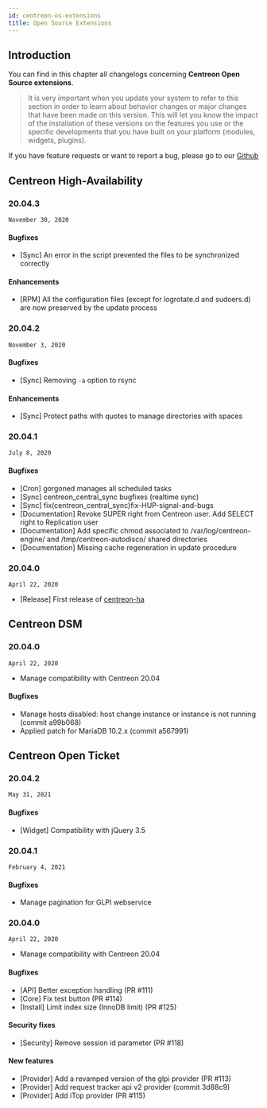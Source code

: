 ```yaml
---
id: centreon-os-extensions
title: Open Source Extensions
---
```


## Introduction

You can find in this chapter all changelogs concerning **Centreon Open Source
extensions**.

> It is very important when you update your system to refer to this
> section in order to learn about behavior changes or major changes that
> have been made on this version. This will let you know the impact of
> the installation of these versions on the features you use or the
> specific developments that you have built on your platform (modules,
> widgets, plugins).

If you have feature requests or want to report a bug, please go to our
[Github](https://github.com/centreon/centreon/issues/new/choose)

## Centreon High-Availability

### 20.04.3

`November 30, 2020`

#### Bugfixes

- [Sync] An error in the script prevented the files to be synchronized
  correctly

#### Enhancements

- [RPM] All the configuration files (except for logrotate.d and sudoers.d)
  are now preserved by the update process

### 20.04.2

`November 3, 2020`

#### Bugfixes

- [Sync] Removing `-a` option to rsync

#### Enhancements

- [Sync] Protect paths with quotes to manage directories with spaces

### 20.04.1

`July 8, 2020`

#### Bugfixes

- [Cron] gorgoned manages all scheduled tasks
- [Sync] centreon_central_sync bugfixes (realtime sync)
- [Sync] fix(centreon_central_sync)fix-HUP-signal-and-bugs
- [Documentation] Revoke SUPER right from Centreon user. Add SELECT right to Replication user
- [Documentation] Add specific chmod associated to /var/log/centreon-engine/ and /tmp/centreon-autodisco/ shared directories
- [Documentation] Missing cache regeneration in update procedure

### 20.04.0

`April 22, 2020`

- [Release] First release of [centreon-ha](https://github.com/centreon/centreon-ha)

## Centreon DSM

### 20.04.0

`April 22, 2020`

- Manage compatibility with Centreon 20.04

#### Bugfixes

- Manage hosts disabled: host change instance or instance is not
  running (commit a99b068)
- Applied patch for MariaDB 10.2.x (commit a567991)

## Centreon Open Ticket

### 20.04.2

`May 31, 2021`

#### Bugfixes

- [Widget] Compatibility with jQuery 3.5

### 20.04.1

`February 4, 2021`

#### Bugfixes

- Manage pagination for GLPI webservice

### 20.04.0

`April 22, 2020`

- Manage compatibility with Centreon 20.04

#### Bugfixes

- [API] Better exception handling (PR #111)
- [Core] Fix test button (PR #114)
- [Install] Limit index size (InnoDB limit) (PR #125)

#### Security fixes

- [Security] Remove session id parameter (PR #118)

#### New features

- [Provider] Add a revamped version of the glpi provider (PR #113)
- [Provider] Add request tracker api v2 provider (commit 3d88c9)
- [Provider] Add iTop provider (PR #115)
